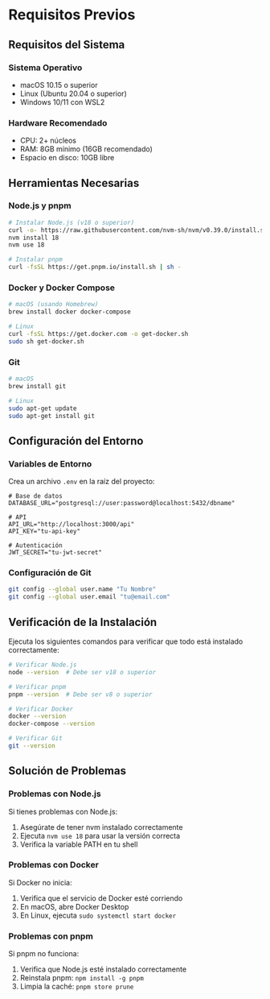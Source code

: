 # Requisitos Previos

## Requisitos del Sistema

### Sistema Operativo

- macOS 10.15 o superior
- Linux (Ubuntu 20.04 o superior)
- Windows 10/11 con WSL2

### Hardware Recomendado

- CPU: 2+ núcleos
- RAM: 8GB mínimo (16GB recomendado)
- Espacio en disco: 10GB libre

## Herramientas Necesarias

### Node.js y pnpm

```bash
# Instalar Node.js (v18 o superior)
curl -o- https://raw.githubusercontent.com/nvm-sh/nvm/v0.39.0/install.sh | bash
nvm install 18
nvm use 18

# Instalar pnpm
curl -fsSL https://get.pnpm.io/install.sh | sh -
```

### Docker y Docker Compose

```bash
# macOS (usando Homebrew)
brew install docker docker-compose

# Linux
curl -fsSL https://get.docker.com -o get-docker.sh
sudo sh get-docker.sh
```

### Git

```bash
# macOS
brew install git

# Linux
sudo apt-get update
sudo apt-get install git
```

## Configuración del Entorno

### Variables de Entorno

Crea un archivo `.env` en la raíz del proyecto:

```env
# Base de datos
DATABASE_URL="postgresql://user:password@localhost:5432/dbname"

# API
API_URL="http://localhost:3000/api"
API_KEY="tu-api-key"

# Autenticación
JWT_SECRET="tu-jwt-secret"
```

### Configuración de Git

```bash
git config --global user.name "Tu Nombre"
git config --global user.email "tu@email.com"
```

## Verificación de la Instalación

Ejecuta los siguientes comandos para verificar que todo está instalado correctamente:

```bash
# Verificar Node.js
node --version  # Debe ser v18 o superior

# Verificar pnpm
pnpm --version  # Debe ser v8 o superior

# Verificar Docker
docker --version
docker-compose --version

# Verificar Git
git --version
```

## Solución de Problemas

### Problemas con Node.js

Si tienes problemas con Node.js:

1. Asegúrate de tener nvm instalado correctamente
2. Ejecuta `nvm use 18` para usar la versión correcta
3. Verifica la variable PATH en tu shell

### Problemas con Docker

Si Docker no inicia:

1. Verifica que el servicio de Docker esté corriendo
2. En macOS, abre Docker Desktop
3. En Linux, ejecuta `sudo systemctl start docker`

### Problemas con pnpm

Si pnpm no funciona:

1. Verifica que Node.js esté instalado correctamente
2. Reinstala pnpm: `npm install -g pnpm`
3. Limpia la caché: `pnpm store prune`
